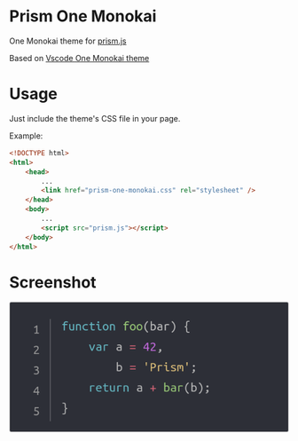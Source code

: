 # Prism One Monokai

One Monokai theme for [prism.js](https://github.com/PrismJS/prism)

Based on [Vscode One Monokai theme](https://github.com/azemoh/vscode-one-monokai)



# Usage

Just include the theme's CSS file in your page.

Example:

```html
<!DOCTYPE html>
<html>
	<head>
		...
		<link href="prism-one-monokai.css" rel="stylesheet" />
	</head>
	<body>
		...
		<script src="prism.js"></script>
	</body>
</html>
```



#  Screenshot

![screenshot](screenshot.png)